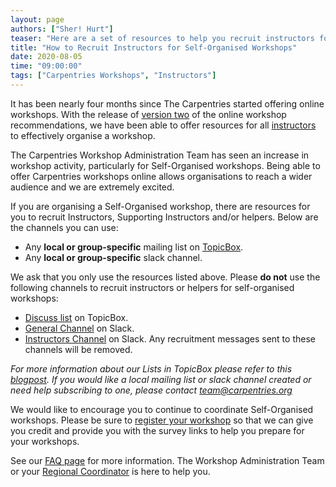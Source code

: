 ```yaml
---
layout: page
authors: ["Sher! Hurt"]
teaser: "Here are a set of resources to help you recruit instructors for self-organised workshops"
title: "How to Recruit Instructors for Self-Organised Workshops"
date: 2020-08-05
time: "09:00:00"
tags: ["Carpentries Workshops", "Instructors"]
---
```


It has been nearly four months since The Carpentries started offering online workshops. With the release of [version two](https://carpentries.org/online-workshop-recommendations/) of the online workshop recommendations, we have been able to offer resources for all [instructors](https://carpentries.org/instructors/) to effectively organise a workshop.

The Carpentries Workshop Administration Team has seen an increase in workshop activity, particularly for Self-Organised workshops. Being able to offer Carpentries workshops online allows organisations to reach a wider audience and we are extremely excited.

If you are organising a Self-Organised workshop, there are resources for you to recruit Instructors, Supporting Instructors and/or helpers. Below are the channels you can use:
- Any **local or group-specific** mailing list on [TopicBox](https://carpentries.topicbox.com/groups).
- Any **local or group-specific** slack channel.

We ask that you only use the resources listed above. Please **do not** use the following channels to recruit instructors or helpers for self-organised workshops:
- [Discuss list](https://carpentries.topicbox.com/groups/discuss) on TopicBox.
- [General Channel](https://swcarpentry.slack.com/archives/C03LE48AY) on Slack.
- [Instructors Channel](https://swcarpentry.slack.com/archives/C08BVNU00) on Slack.
Any recruitment messages sent to these channels will be removed.

*For more information about our Lists in TopicBox please refer to this [blogpost](https://carpentries.org/blog/2020/04/channels-to-join-topicbox/). If you would like a local mailing list or slack channel created or need help subscribing to one, please contact [team@carpentries.org](mailto:team@carpentries.org)*

We would like to encourage you to continue to coordinate Self-Organised workshops. Please be sure to [register your workshop](https://amy.carpentries.org/forms/self-organised/) so that we can give you credit and provide you with the survey links to help you prepare for your workshops.

See our [FAQ page](https://carpentries.org/workshop_faq/#online-workshops) for more information. The Workshop Administration Team or your [Regional Coordinator](carpentries.org/regionalcoordinators/) is here to help you.
